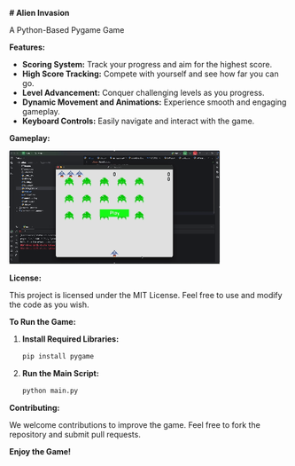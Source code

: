 **# Alien Invasion**

A Python-Based Pygame Game

**Features:**

* **Scoring System:** Track your progress and aim for the highest score.
* **High Score Tracking:** Compete with yourself and see how far you can go.
* **Level Advancement:** Conquer challenging levels as you progress.
* **Dynamic Movement and Animations:** Experience smooth and engaging gameplay.
* **Keyboard Controls:** Easily navigate and interact with the game.

**Gameplay:**

![Image of Gameplay GIF](resources/gameplay.gif)

**License:**

This project is licensed under the MIT License. Feel free to use and modify the code as you wish.

**To Run the Game:**

1. **Install Required Libraries:**
   ```bash
   pip install pygame
   ```
2. **Run the Main Script:**
   ```bash
   python main.py
   ```

**Contributing:**

We welcome contributions to improve the game. Feel free to fork the repository and submit pull requests.

**Enjoy the Game!**
